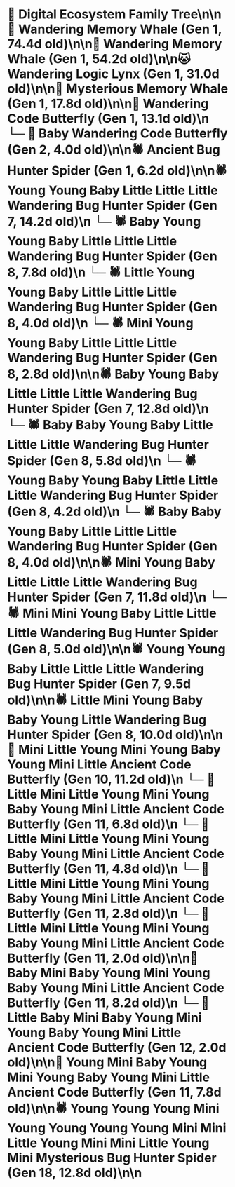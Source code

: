 # 🌳 Digital Ecosystem Family Tree\n\n🐋 Wandering Memory Whale (Gen 1, 74.4d old)\n\n🐋 Wandering Memory Whale (Gen 1, 54.2d old)\n\n🐱 Wandering Logic Lynx (Gen 1, 31.0d old)\n\n🐋 Mysterious Memory Whale (Gen 1, 17.8d old)\n\n🦋 Wandering Code Butterfly (Gen 1, 13.1d old)\n  └─ 🦋 Baby Wandering Code Butterfly (Gen 2, 4.0d old)\n\n🕷️ Ancient Bug Hunter Spider (Gen 1, 6.2d old)\n\n🕷️ Young Young Baby Little Little Little Wandering Bug Hunter Spider (Gen 7, 14.2d old)\n  └─ 🕷️ Baby Young Young Baby Little Little Little Wandering Bug Hunter Spider (Gen 8, 7.8d old)\n  └─ 🕷️ Little Young Young Baby Little Little Little Wandering Bug Hunter Spider (Gen 8, 4.0d old)\n  └─ 🕷️ Mini Young Young Baby Little Little Little Wandering Bug Hunter Spider (Gen 8, 2.8d old)\n\n🕷️ Baby Young Baby Little Little Little Wandering Bug Hunter Spider (Gen 7, 12.8d old)\n  └─ 🕷️ Baby Baby Young Baby Little Little Little Wandering Bug Hunter Spider (Gen 8, 5.8d old)\n  └─ 🕷️ Young Baby Young Baby Little Little Little Wandering Bug Hunter Spider (Gen 8, 4.2d old)\n  └─ 🕷️ Baby Baby Young Baby Little Little Little Wandering Bug Hunter Spider (Gen 8, 4.0d old)\n\n🕷️ Mini Young Baby Little Little Little Wandering Bug Hunter Spider (Gen 7, 11.8d old)\n  └─ 🕷️ Mini Mini Young Baby Little Little Little Wandering Bug Hunter Spider (Gen 8, 5.0d old)\n\n🕷️ Young Young Baby Little Little Little Wandering Bug Hunter Spider (Gen 7, 9.5d old)\n\n🕷️ Little Mini Young Baby Baby Young Little Wandering Bug Hunter Spider (Gen 8, 10.0d old)\n\n🦋 Mini Little Young Mini Young Baby Young Mini Little Ancient Code Butterfly (Gen 10, 11.2d old)\n  └─ 🦋 Little Mini Little Young Mini Young Baby Young Mini Little Ancient Code Butterfly (Gen 11, 6.8d old)\n  └─ 🦋 Little Mini Little Young Mini Young Baby Young Mini Little Ancient Code Butterfly (Gen 11, 4.8d old)\n  └─ 🦋 Little Mini Little Young Mini Young Baby Young Mini Little Ancient Code Butterfly (Gen 11, 2.8d old)\n  └─ 🦋 Little Mini Little Young Mini Young Baby Young Mini Little Ancient Code Butterfly (Gen 11, 2.0d old)\n\n🦋 Baby Mini Baby Young Mini Young Baby Young Mini Little Ancient Code Butterfly (Gen 11, 8.2d old)\n  └─ 🦋 Little Baby Mini Baby Young Mini Young Baby Young Mini Little Ancient Code Butterfly (Gen 12, 2.0d old)\n\n🦋 Young Mini Baby Young Mini Young Baby Young Mini Little Ancient Code Butterfly (Gen 11, 7.8d old)\n\n🕷️ Young Young Young Mini Young Young Young Young Mini Mini Little Young Mini Mini Little Young Mini Mysterious Bug Hunter Spider (Gen 18, 12.8d old)\n\n